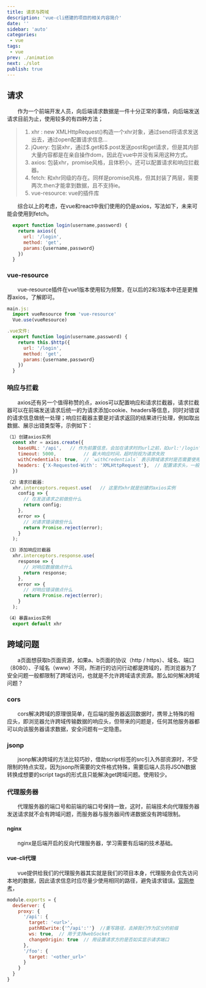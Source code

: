 ```yaml
---
title: 请求与跨域
description: 'vue-cli搭建的项目的相关内容简介'
date: ''
sidebar: 'auto'
categories: 
 - vue
tags: 
 - vue
prev: ./animation
next: ./slot
publish: true
---
```


## 请求
&nbsp;&nbsp;&nbsp;&nbsp;&nbsp;&nbsp;&nbsp;作为一个前端开发人员，向后端请求数据是一件十分正常的事情，向后端发送请求目前为止，使用较多的有四种方法；  
> 1. xhr : new XMLHttpRequest()构造一个xhr对象，通过send将请求发送出去，通过open配置请求信息...  
> 2. jQuery: 包装xhr，通过\$.get和\$.post发送post和get请求，但是其内部大量内容都是在亲自操作dom，因此在vue中并没有采用这种方式。  
> 3. axios: 包装xhr，promise风格，且体积小，还可以配置请求和响应拦截器。  
> 4. fetch: 和xhr同级的存在。同样是promise风格，但其封装了两层，需要两次.then才能拿到数据，且不支持ie。  
> 5. vue-resource: vue的插件库

&nbsp;&nbsp;&nbsp;&nbsp;&nbsp;&nbsp;&nbsp;综合以上的考虑，在vue和react中我们使用的仍是axios，写法如下，未来可能会使用到fetch。
```js
  export function login(username,password) {
    return axios({ 
      url: '/login',
      method: 'get',
      params:{username,password}
    })
  }
```

### vue-resource
&nbsp;&nbsp;&nbsp;&nbsp;&nbsp;&nbsp;&nbsp;vue-resource插件在vue1版本使用较为频繁，在以后的2和3版本中还是更推荐axios，了解即可。  
```js
main.js:
  import vueResource from 'vue-resource'
  Vue.use(vueResource)

.vue文件:
  export function login(username,password) {
    return this.$http({ 
      url: '/login',
      method: 'get',
      params:{username,password}
    })
  }
```

### 响应与拦截
&nbsp;&nbsp;&nbsp;&nbsp;&nbsp;&nbsp;&nbsp;axios还有另一个值得称赞的点，axios可以配置响应和请求拦截器，请求拦截器可以在前端发送请求后统一的为请求添加cookie、headers等信息，同时对错误的请求信息做统一处理；响应拦截器主要是对请求返回的结果进行处理，例如取出数据、展示出错类型等，示例如下：
```js
（1）创建axios实例
  const xhr = axios.create({
    baseURL: '/api',   // 作为前置信息，会加在请求时的url之前，如url:'/login', 混合后的url为/api/login，一般和代理服务器配合使用。
    timeout: 5000,          // 最大响应时间，超时则视为请求失败
    withCredentials: true,  // `withCredentials` 表示跨域请求时是否需要使用凭证
    headers: {'X-Requested-With': 'XMLHttpRequest'},  // 配置请求头，一般用于携带cookie信息。
  })

（2）请求拦截器:
  xhr.interceptors.request.use(   // 这里的xhr就是创建的axios实例
    config => {
      // 在发送请求之前做些什么
      return config;
    }, 
    error => {
      // 对请求错误做些什么
      return Promise.reject(error);
    }
  );

（3）添加响应拦截器
  xhr.interceptors.response.use(
    response => {
      // 对响应数据做点什么
      return response;
    },
    error => {
      // 对响应错误做点什么
      return Promise.reject(error);
    }
  );

（4）暴露axios实例
  export default xhr
```

## 跨域问题
&nbsp;&nbsp;&nbsp;&nbsp;&nbsp;&nbsp;&nbsp;a页面想获取b页面资源，如果a、b页面的协议（http / https）、域名、端口（8080）、子域名（www）不同，所进行的访问行动都是跨域的，而浏览器为了安全问题一般都限制了跨域访问，也就是不允许跨域请求资源。那么如何解决跨域问题？  

### cors
&nbsp;&nbsp;&nbsp;&nbsp;&nbsp;&nbsp;&nbsp;cors解决跨域的原理很简单，在后端的服务器返回数据时，携带上特殊的相应头，即浏览器允许跨域传输数据的响应头，但带来的问题是，任何其他服务器都可以向该服务器请求数据，安全问题有一定隐患。

### jsonp
&nbsp;&nbsp;&nbsp;&nbsp;&nbsp;&nbsp;&nbsp;jsonp解决跨域的方法比较巧妙，借助script标签的src引入外部资源时，不受限制的特点实现，因为jsonp所需要的文件格式特殊，需要后端人员将JSON数据转换成想要的script tags的形式且只能解决get跨域问题。使用较少。

### 代理服务器
&nbsp;&nbsp;&nbsp;&nbsp;&nbsp;&nbsp;&nbsp;代理服务器的端口号和前端的端口号保持一致，这时，前端技术向代理服务器发送请求就不会有跨域问题，而服务器与服务器间传递数据没有跨域限制。

#### nginx
&nbsp;&nbsp;&nbsp;&nbsp;&nbsp;&nbsp;&nbsp;nginx是后端开启的反向代理服务器，学习需要有后端的技术基础。

#### vue-cli代理
&nbsp;&nbsp;&nbsp;&nbsp;&nbsp;&nbsp;&nbsp;vue提供给我们的代理服务器其实就是我们的项目本身，代理服务会优先访问本地的数据，因此请求信息时应尽量少使用相同的路径，避免请求错误。[官网参考](https://cli.vuejs.org/zh/config/#devserver-proxy)，
```js
module.exports = {
  devServer: {
    proxy: {
      '/api': {
        target: '<url>',
        pathREwrite:{'^/api':''}  //重写路径，去掉我们作为区分的前缀
        ws: true,  // 用于支持webSocket
        changeOrigin: true  // 用设置请求方的是否如实显示请求端口
      },
      '/foo': {
        target: '<other_url>'
      }
    }
  }
}
```


